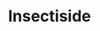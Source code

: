 ---
ee_id: '8'
site: '1'
type: '2'
url: 1991-001-insectiside
title: Insectiside
year: '1991'
display_year: '1991'
medium: Video
dims:
pitch: "​Live concert by my sister and I's band."
ps: "<p>​Yeah,....this is how we used to spend our time in the suburbs of Buffalo
  New York. "
live_url:
related:
youtube: https://www.youtube.com/playlist?list=PLIVciZ6unaZRXnGdIy4PaG-tbbj-T6bkz
related_code:
imgs: insectiside-1991-001-still-3-database-ih.jpg
subheading:
download:
add_credit:
add_credits:
commission:
layout: things-i-made
---